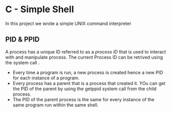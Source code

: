 # C - Simple Shell
In this project we wrote a simple UNIX command interpreter

## PID & PPID
A process has a unique ID referred to as a *process ID* that is used to interact with and manipulate process. The current Process ID can be retrived using the system call <getpid>.
* Every time a program is run, a new process is created hence a new PID for each instance of a program.
* Every process has a parent that is a process that created it. YOu can get the PID of the parent by using the getppid system call from the child process.
* The PID of the parent process is the same for every instance of the same program run within the same shell.
